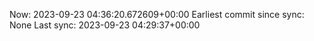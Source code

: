 Now: 2023-09-23 04:36:20.672609+00:00 Earliest commit since sync: None Last sync: 2023-09-23 04:29:37+00:00
